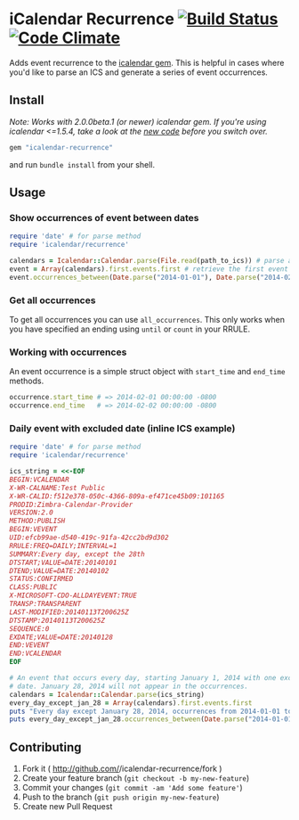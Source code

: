 # iCalendar Recurrence [![Build Status](https://travis-ci.org/icalendar/icalendar-recurrence.svg?branch=master)](https://travis-ci.org/icalendar/icalendar-recurrence) [![Code Climate](https://codeclimate.com/github/icalendar/icalendar-recurrence.png)](https://codeclimate.com/github/icalendar/icalendar-recurrence) 

Adds event recurrence to the [icalendar gem](https://github.com/icalendar/icalendar). This is helpful in cases where you'd like to parse an ICS and generate a series of event occurrences.

## Install

_Note: Works with 2.0.0beta.1 (or newer) icalendar gem. If you're using icalendar <=1.5.4, take a look at the [new code](https://github.com/icalendar/icalendar/tree/2.0beta) before you switch over._

```ruby
gem "icalendar-recurrence"
```

and run `bundle install` from your shell.

## Usage

### Show occurrences of event between dates

```ruby
require 'date' # for parse method
require 'icalendar/recurrence'

calendars = Icalendar::Calendar.parse(File.read(path_to_ics)) # parse an ICS file
event = Array(calendars).first.events.first # retrieve the first event
event.occurrences_between(Date.parse("2014-01-01"), Date.parse("2014-02-01")) # get all occurrence for one month
```

### Get all occurrences

To get all occurrences you can use `all_occurrences`. This only works when you have specified an ending using `until` or `count` in your RRULE.

### Working with occurrences

An event occurrence is a simple struct object with `start_time` and `end_time` methods.

```ruby
occurrence.start_time # => 2014-02-01 00:00:00 -0800
occurrence.end_time   # => 2014-02-02 00:00:00 -0800
```

### Daily event with excluded date (inline ICS example)

```ruby
require 'date' # for parse method
require 'icalendar/recurrence'

ics_string = <<-EOF
BEGIN:VCALENDAR
X-WR-CALNAME:Test Public
X-WR-CALID:f512e378-050c-4366-809a-ef471ce45b09:101165
PRODID:Zimbra-Calendar-Provider
VERSION:2.0
METHOD:PUBLISH
BEGIN:VEVENT
UID:efcb99ae-d540-419c-91fa-42cc2bd9d302
RRULE:FREQ=DAILY;INTERVAL=1
SUMMARY:Every day, except the 28th
DTSTART;VALUE=DATE:20140101
DTEND;VALUE=DATE:20140102
STATUS:CONFIRMED
CLASS:PUBLIC
X-MICROSOFT-CDO-ALLDAYEVENT:TRUE
TRANSP:TRANSPARENT
LAST-MODIFIED:20140113T200625Z
DTSTAMP:20140113T200625Z
SEQUENCE:0
EXDATE;VALUE=DATE:20140128
END:VEVENT
END:VCALENDAR
EOF

# An event that occurs every day, starting January 1, 2014 with one excluded 
# date. January 28, 2014 will not appear in the occurrences.
calendars = Icalendar::Calendar.parse(ics_string)
every_day_except_jan_28 = Array(calendars).first.events.first
puts "Every day except January 28, 2014, occurrences from 2014-01-01 to 2014-02-01:"
puts every_day_except_jan_28.occurrences_between(Date.parse("2014-01-01"), Date.parse("2014-02-01"))
```

## Contributing

1. Fork it ( http://github.com/<my-github-username>/icalendar-recurrence/fork )
2. Create your feature branch (`git checkout -b my-new-feature`)
3. Commit your changes (`git commit -am 'Add some feature'`)
4. Push to the branch (`git push origin my-new-feature`)
5. Create new Pull Request
